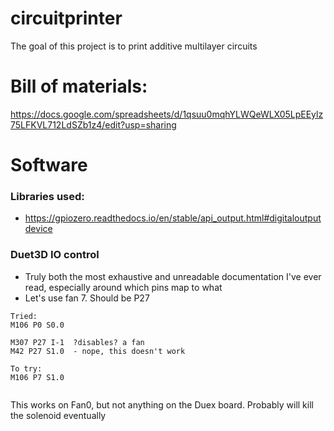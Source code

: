 # circuitprinter
The goal of this project is to print additive multilayer circuits


# Bill of materials: 
https://docs.google.com/spreadsheets/d/1qsuu0mqhYLWQeWLX05LpEEylz75LFKVL712LdSZb1z4/edit?usp=sharing



# Software 
### Libraries used: 
-  https://gpiozero.readthedocs.io/en/stable/api_output.html#digitaloutputdevice

### Duet3D IO control
- Truly both the most exhaustive and unreadable documentation I've ever read, especially around which pins map to what
- Let's use fan 7. Should be P27

``` 
Tried: 
M106 P0 S0.0   

M307 P27 I-1  ?disables? a fan
M42 P27 S1.0  - nope, this doesn't work

To try: 
M106 P7 S1.0
    

``` 

This works on Fan0, but not anything on the Duex board. Probably will kill the solenoid eventually

